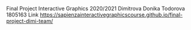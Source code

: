 Final Project Interactive Graphics 2020/2021
Dimitrova Donika Todorova 1805163
Link https://sapienzainteractivegraphicscourse.github.io/final-project-dimi-team/
